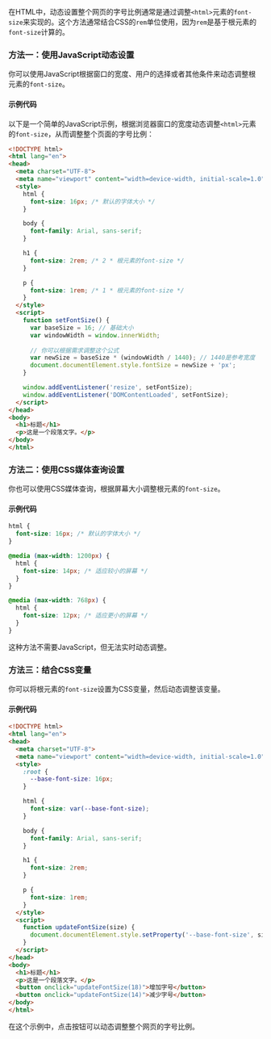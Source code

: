 在HTML中，动态设置整个网页的字号比例通常是通过调整`<html>`元素的`font-size`来实现的。这个方法通常结合CSS的`rem`单位使用，因为`rem`是基于根元素的`font-size`计算的。

### 方法一：使用JavaScript动态设置
你可以使用JavaScript根据窗口的宽度、用户的选择或者其他条件来动态调整根元素的`font-size`。

#### 示例代码
以下是一个简单的JavaScript示例，根据浏览器窗口的宽度动态调整`<html>`元素的`font-size`，从而调整整个页面的字号比例：

```html
<!DOCTYPE html>
<html lang="en">
<head>
  <meta charset="UTF-8">
  <meta name="viewport" content="width=device-width, initial-scale=1.0">
  <style>
    html {
      font-size: 16px; /* 默认的字体大小 */
    }

    body {
      font-family: Arial, sans-serif;
    }

    h1 {
      font-size: 2rem; /* 2 * 根元素的font-size */
    }

    p {
      font-size: 1rem; /* 1 * 根元素的font-size */
    }
  </style>
  <script>
    function setFontSize() {
      var baseSize = 16; // 基础大小
      var windowWidth = window.innerWidth;
      
      // 你可以根据需求调整这个公式
      var newSize = baseSize * (windowWidth / 1440); // 1440是参考宽度
      document.documentElement.style.fontSize = newSize + 'px';
    }

    window.addEventListener('resize', setFontSize);
    window.addEventListener('DOMContentLoaded', setFontSize);
  </script>
</head>
<body>
  <h1>标题</h1>
  <p>这是一个段落文字。</p>
</body>
</html>
```

### 方法二：使用CSS媒体查询设置
你也可以使用CSS媒体查询，根据屏幕大小调整根元素的`font-size`。

#### 示例代码
```css
html {
  font-size: 16px; /* 默认的字体大小 */
}

@media (max-width: 1200px) {
  html {
    font-size: 14px; /* 适应较小的屏幕 */
  }
}

@media (max-width: 768px) {
  html {
    font-size: 12px; /* 适应更小的屏幕 */
  }
}
```

这种方法不需要JavaScript，但无法实时动态调整。

### 方法三：结合CSS变量
你可以将根元素的`font-size`设置为CSS变量，然后动态调整该变量。

#### 示例代码
```html
<!DOCTYPE html>
<html lang="en">
<head>
  <meta charset="UTF-8">
  <meta name="viewport" content="width=device-width, initial-scale=1.0">
  <style>
    :root {
      --base-font-size: 16px;
    }

    html {
      font-size: var(--base-font-size);
    }

    body {
      font-family: Arial, sans-serif;
    }

    h1 {
      font-size: 2rem;
    }

    p {
      font-size: 1rem;
    }
  </style>
  <script>
    function updateFontSize(size) {
      document.documentElement.style.setProperty('--base-font-size', size + 'px');
    }
  </script>
</head>
<body>
  <h1>标题</h1>
  <p>这是一个段落文字。</p>
  <button onclick="updateFontSize(18)">增加字号</button>
  <button onclick="updateFontSize(14)">减少字号</button>
</body>
</html>
```

在这个示例中，点击按钮可以动态调整整个网页的字号比例。